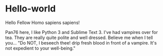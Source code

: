 # Hello-world

Hello Fellow Homo sapiens sapiens!

Pan76 here, I like Python 3 and Sublime Text 3.
I've had vampires over for tea.
They are really quite polite and well dressed.
Believe me when I tell you... "Do NOT, I beseech thee! drip fresh blood in front of a vampire.
It's not expedient to your well-being."
